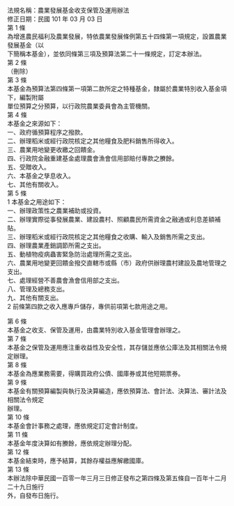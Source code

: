 法規名稱：農業發展基金收支保管及運用辦法  
修正日期：民國 101 年 03 月 03 日  
第 1 條  
為增進農民福利及農業發展，特依農業發展條例第五十四條第一項規定，設置農業發展基金（以  
下簡稱本基金），並依同條第三項及預算法第二十一條規定，訂定本辦法。  
第 2 條  
（刪除）  
第 3 條  
本基金為預算法第四條第一項第二款所定之特種基金，隸屬於農業特別收入基金項下，編製附屬  
單位預算之分預算，以行政院農業委員會為主管機關。  
第 4 條  
本基金之來源如下：  
一、政府循預算程序之撥款。  
二、辦理稻米或經行政院核定之其他糧食及肥料銷售所得收入。  
三、農業用地變更收繳之回饋金。  
四、行政院金融重建基金處理農會漁會信用部賠付專款之賸餘。  
五、受贈收入。  
六、本基金之孳息收入。  
七、其他有關收入。  
第 5 條  
1 本基金之用途如下：  
一、辦理政策性之農業補助或投資。  
二、辦理實際從事發展農業、建設農村、照顧農民所需資金之融通或利息差額補貼。  
三、辦理稻米或經行政院核定之其他糧食之收購、輸入及銷售所需之支出。  
四、辦理農業產銷調節所需之支出。  
五、動植物疫病蟲害緊急防治處理所需之支出。  
六、農業用地變更回饋金撥交直轄市或縣（市）政府供辦理農村建設及農地管理之支出。  
七、處理經營不善農會漁會信用部之支出。  
八、管理及總務支出。  
九、其他有關支出。  
2 前條第四款之收入應專戶儲存，專供前項第七款用途之用。  


第 6 條  
本基金之收支、保管及運用，由農業特別收入基金管理會辦理之。  
第 7 條  
本基金之保管及運用應注重收益性及安全性，其存儲並應依公庫法及其相關法令規定辦理。  
第 8 條  
本基金為應業務需要，得購買政府公債、國庫券或其他短期票券。  
第 9 條  
本基金有關預算編製與執行及決算編造，應依預算法、會計法、決算法、審計法及相關法令規定  
辦理。  
第 10 條  
本基金會計事務之處理，應依規定訂定會計制度。  
第 11 條  
本基金年度決算如有賸餘，應依規定辦理分配。  
第 12 條  
本基金結束時，應予結算，其餘存權益應解繳國庫。  
第 13 條  
本辦法除中華民國一百零一年三月三日修正發布之第四條及第五條自一百年十二月二十九日施行  
外，自發布日施行。  


